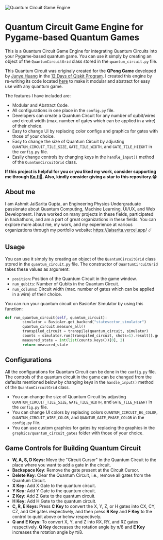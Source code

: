 ![Quantum Circuit Game Engine](https://github.com/devilkiller-ag/Quantum-Circuit-Game-Engine/assets/43639341/a88b68f7-28be-47e4-8b7e-91dd0bd5be90)

<h1>Quantum Circuit Game Engine for Pygame-based Quantum Games</h1>

This is a Quantum Circuit Game Engine for integrating Quantum Circuits into your Pygame-based quantum game. You can use it simply by creating an object of the `QuantumCircuitGrid` class stored in the `quantum_circuit.py` file.

This Quantum Circuit was originaly created for the **QPong Game** developed by <a href='https://huangjunye.github.io/' target='_blank'>Junye Huang</a> in the <a href="https://www.youtube.com/playlist?list=PLOFEBzvs-VvodTkP_rfrs3RWdeWE9aNRD" target='_blank'>12 Days of Qiskit Program</a>. I created this engine by re-writing its code located <a href='https://github.com/QPong/qpong-livestream' target='_blank'>here</a> to make it modular and abstract for easy use with any quantum game. 

The features I have included are:
- Modular and Abstract Code.
- All configurations in one place in the `config.py` file.
- Developers can create a Quantum Circuit for any number of qubit/wires and circuit width (max. number of gates which can be applied in a wire) of their choice. 
- Easy to change UI by replacing color configs and graphics for gates with those of your choice. 
- Easy to change the size of Quantum Circuit by adjusting `QUANTUM_CIRCUIT_TILE_SIZE`, `GATE_TILE_WIDTH`, and `GATE_TILE_HIEGHT` in the `config.py` file.
- Easily change controls by changing keys in the `handle_input()` method of the `QuantumCircuitGrid` class.


**If this project is helpful for you or you liked my work, consider supporting me through <a href="https://ko-fi.com/jaisarita" target="_blank">Ko.fi🍵</a>. Also, kindly consider giving a star to this repository.😁**

<!-- ------------------------------------------------------------------------- -->
<h2>About me</h2>

I am Ashmit JaiSarita Gupta, an Engineering Physics Undergraduate passionate about Quantum Computing, Machine Learning, UI/UX, and Web Development. I have worked on many projects in these fields, participated in hackathons, and am a part of great organizations in these fields. You can explore more about me, my work, and my experience at various organizations through my portfolio website: <a href='https://jaisarita.vercel.app/' target="_blank">https://jaisarita.vercel.app/</a> ☄️

<!-- ------------------------------------------------------------------------- -->
<h2>Usage</h2>

You can use it simply by creating an object of the `QuantumCircuitGrid` class stored in the `quantum_circuit.py` file. The constructor of `QuantumCircuitGrid` takes these values as argument:

- `position`: Position of the Quantum Circuit in the game window.
- `num_qubits`: Number of Qubits in the Quantum Circuit.
- `num_columns`: Circuit width (max. number of gates which can be applied in a wire) of their choice.

You can run your quantum circuit on BasicAer Simulator by using this function:
```python
def run_quantum_circuit(self, quantum_circuit):
        simulator = BasicAer.get_backend("statevector_simulator")
        quantum_circuit.measure_all()
        transpiled_circuit = transpile(quantum_circuit, simulator)
        counts = simulator.run(transpiled_circuit, shots=1).result().get_counts()
        measured_state = int(list(counts.keys())[0], 2)
        return measured_state
```

<!-- ------------------------------------------------------------------------- -->
<h2>Configurations</h2>

All the configurations for Quantum Circuit can be done in the `config.py` file. The controls of the quantum circuit in the game can be changed from the defaults mentioned below by changing keys in the `handle_input()` method of the `QuantumCircuitGrid` class.

- You can change the size of Quantum Circuit by adjusting `QUANTUM_CIRCUIT_TILE_SIZE`, `GATE_TILE_WIDTH`, and `GATE_TILE_HIEGHT` in the `config.py` file.
- You can change UI colors by replacing colors `QUANTUM_CIRCUIT_BG_COLOR`, `QUANTUM_CIRCUIT_WIRE_COLOR`, and `QUANTUM_GATE_PHASE_COLOR` in the `config.py` file.
- You can use custom graphics for gates by replacing the graphics in the `graphics/quantum_circuit_gates` folder with those of your choice. 

<!-- ------------------------------------------------------------------------- -->
<h2>Game Controls for Building Quantum Circuit</h2>

- **W, A, S, D Keys:** Move the "Circuit Cursor" in the Quantum Circuit to the place where you want to add a gate in the circuit.
- **Backspace Key:** Remove the gate present at the Circuit Cursor.
- **Delete Key:** Clear the Quantum Circuit, i.e., remove all gates from the Quantum Circuit.
- **X Key:** Add X Gate to the quantum circuit.
- **Y Key:** Add Y Gate to the quantum circuit.
- **Z Key:** Add Z Gate to the quantum circuit.
- **H Key:** Add H Gate to the quantum circuit.
- **C, R, E Keys:** Press **C Key** to convert the X, Y, Z, or H gates into CX, CY, CZ, and CH gates respectively, and then press **R Key** and **F Key** to the control to qubit above or below respectively.
- **Q and E Keys:** To convert X, Y, and Z into RX, RY, and RZ gates respectively. **Q Key** decreases the rotation angle by π/8 and **E Key** increases the rotation angle by π/8.

<!-- ------------------------------------------------------------------------- -->
